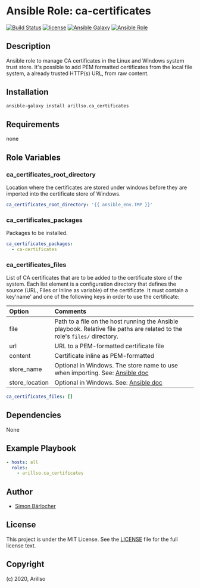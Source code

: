# Ansible Role: ca-certificates

[![Build Status](https://img.shields.io/travis/arillso/ansible.ca-certificates.svg?branch=master&style=popout-square)](https://travis-ci.org/arillso/ansible.ca-certificates) [![license](https://img.shields.io/github/license/mashape/apistatus.svg?style=popout-square)](https://sbaerlo.ch/licence) [![Ansible Galaxy](https://img.shields.io/badge/ansible--galaxy-ca_certificates-blue.svg?style=popout-square)](https://galaxy.ansible.com/arillso/ca_certificates) [![Ansible Role](https://img.shields.io/ansible/role/d/42098.svg?style=popout-square)](https://galaxy.ansible.com/arillso/ca_certificates)

## Description

Ansible role to manage CA certificates in the Linux and Windows system trust store. It's possible to add PEM formatted certificates from the local file system, a already trusted HTTP(s) URL, from raw content.

## Installation

```bash
ansible-galaxy install arillso.ca_certificates
```

## Requirements

none

## Role Variables

### ca_certificates_root_directory

Location where the certificates are stored under windows before
they are imported into the certificate store of Windows.

```yml
ca_certificates_root_directory: '{{ ansible_env.TMP }}'
```

### ca_certificates_packages

Packages to be installed.

```yml
ca_certificates_packages:
  - ca-certificates
```

### ca_certificates_files

List of CA certificates that are to be added to the certificate store of the system. Each list element is a configuration directory that defines the source (URL, Files or Inline as variable) of the certificate. It must contain a key'name' and one of the following keys in order to use the certificate:

| Option         | Comments                                                                                                                                                                                      |
| :------------- | :-------------------------------------------------------------------------------------------------------------------------------------------------------------------------------------------- |
| file           | Path to a file on the host running the Ansible playbook. Relative file paths are related to the role's `files/` directory.                                                                    |
| url            | URL to a PEM-formatted certificate file                                                                                                                                                       |
| content        | Certificate inline as PEM-formatted                                                                                                                                                           |
| store_name     | Optional in Windows. The store name to use when importing. See: [Ansible doc](https://docs.ansible.com/ansible/latest/modules/win_certificate_store_module.html#win-certificate-store-module) |
| store_location | Optional in Windows. See: [Ansible doc](https://docs.ansible.com/ansible/latest/modules/win_certificate_store_module.html#win-certificate-store-module)                                       |

```yml
ca_certificates_files: []
```

## Dependencies

None

## Example Playbook

```yml
- hosts: all
  roles:
    - arillso.ca_certificates
```

## Author

- [Simon Bärlocher](https://sbaerlocher.ch)

## License

This project is under the MIT License. See the [LICENSE](https://sbaerlo.ch/licence) file for the full license text.

## Copyright

(c) 2020, Arillso
